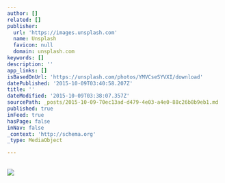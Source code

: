 ```yaml
---
author: []
related: []
publisher:
  url: 'https://images.unsplash.com'
  name: Unsplash
  favicon: null
  domain: unsplash.com
keywords: []
description: ''
app_links: []
isBasedOnUrl: 'https://unsplash.com/photos/YMVCseSYVXI/download'
datePublished: '2015-10-09T03:40:58.207Z'
title: ''
dateModified: '2015-10-09T03:38:07.357Z'
sourcePath: _posts/2015-10-09-70ec13ad-d479-4e03-a4e0-88c26b8b9eb1.md
published: true
inFeed: true
hasPage: false
inNav: false
_context: 'http://schema.org'
_type: MediaObject

---
```

<article style=""><h1></h1><p></p><img src="https://images.unsplash.com/reserve/UJO0jYLtRte4qpyA37Xu_9X6A7388.jpg?q=80&amp;fm=jpg&amp;s=8f35268163f95a5b70bf6d9dcf53b420" /></article>